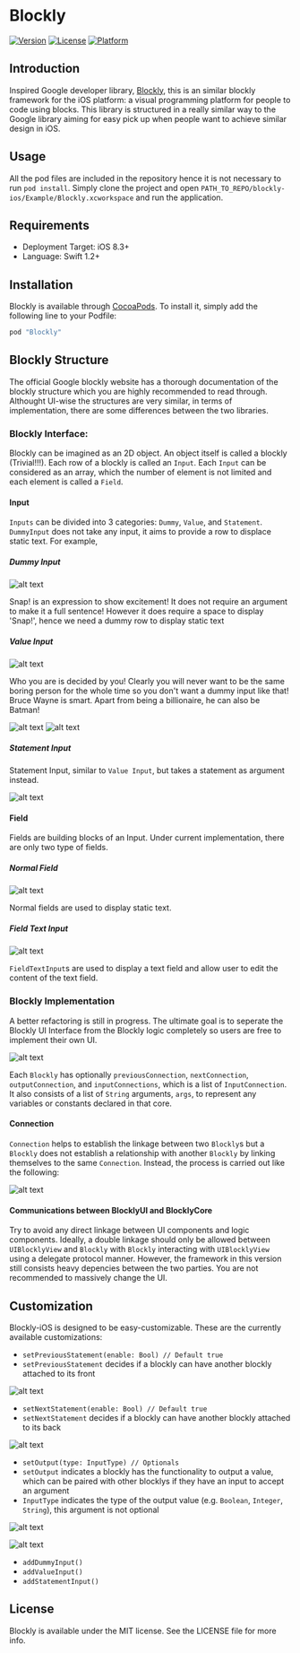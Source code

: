 # Blockly

[![Version](https://img.shields.io/cocoapods/v/Blockly.svg?style=flat)](http://cocoapods.org/pods/Blockly)
[![License](https://img.shields.io/cocoapods/l/Blockly.svg?style=flat)](http://cocoapods.org/pods/Blockly)
[![Platform](https://img.shields.io/cocoapods/p/Blockly.svg?style=flat)](http://cocoapods.org/pods/Blockly)

## Introduction
Inspired Google developer library, [Blockly](!https://developers.google.com/blockly/?hl=en), this is an similar blockly framework for the iOS platform: a visual programming platform for people to code using blocks. This library is structured in a really similar way to the Google library aiming for easy pick up when people want to achieve similar design in iOS.

## Usage

All the pod files are included in the repository hence it is not necessary to run `pod install`. Simply clone the project and open `PATH_TO_REPO/blockly-ios/Example/Blockly.xcworkspace` and run the application.

## Requirements

* Deployment Target: iOS 8.3+
* Language: Swift 1.2+

## Installation

Blockly is available through [CocoaPods](http://cocoapods.org). To install
it, simply add the following line to your Podfile:

```ruby
pod "Blockly"
```

## Blockly Structure

The official Google blockly website has a thorough documentation of the blockly structure which you are highly recommended to read through. Althought UI-wise the structures are very similar, in terms of implementation, there are some differences between the two libraries.

### Blockly Interface:

Blockly can be imagined as an 2D object. An object itself is called a blockly (Trivial!!!). Each row of a blockly is called an `Input`. Each `Input` can be considered as an array, which the number of element is not limited and each element is called a `Field`.

#### Input

`Inputs` can be divided into 3 categories: `Dummy`, `Value`, and `Statement`. `DummyInput` does not take any input, it aims to provide a row to displace static text. For example,

##### Dummy Input

![alt text](/Documentation/Images/input1.png)

Snap! is an expression to show excitement! It does not require an argument to make it a full sentence! However it does require a space to display 'Snap!', hence we need a dummy row to display static text

##### Value Input

![alt text](/Documentation/Images/input2.png)

Who you are is decided by you! Clearly you will never want to be the same boring person for the whole time so you don't want a dummy input like that! Bruce Wayne is smart. Apart from being a billionaire, he can also be Batman!

![alt text](/Documentation/Images/input3.png)
![alt text](/Documentation/Images/input4.png)

##### Statement Input

Statement Input, similar to `Value Input`, but takes a statement as argument instead.

![alt text](/Documentation/Images/input5.png)

#### Field

Fields are building blocks of an Input. Under current implementation, there are only two type of fields.

##### Normal Field

![alt text](/Documentation/Images/field1.png)

Normal fields are used to display static text.

##### Field Text Input

![alt text](/Documentation/Images/field2.png)

`FieldTextInput`s are used to display a text field and allow user to edit the content of the text field.

### Blockly Implementation
A better refactoring is still in progress. The ultimate goal is to seperate the Blockly UI Interface from the Blockly logic completely so users are free to implement their own UI.

![alt text](/Documentation/Images/blockly_implementation.png)

Each `Blockly` has optionally `previousConnection`, `nextConnection`, `outputConnection`, and `inputConnections`, which is a list of `InputConnection`. It also consists of a list of `String` arguments, `args`, to represent any variables or constants declared in that core.

#### Connection
`Connection` helps to establish the linkage between two `Blockly`s but a `Blockly` does not establish a relationship with another `Blockly` by linking themselves to the same `Connection`. Instead, the process is carried out like the following:

![alt text](/Documentation/Images/connection_mechanism.png)

#### Communications between BlocklyUI and BlocklyCore
Try to avoid any direct linkage between UI components and logic components. Ideally, a double linkage should only be allowed between `UIBlocklyView` and `Blockly` with `Blockly` interacting with `UIBlocklyView` using a delegate protocol manner. However, the framework in this version still consists heavy depencies between the two parties. You are not recommended to massively change the UI.

## Customization
Blockly-iOS is designed to be easy-customizable.
These are the currently available customizations:
* `setPreviousStatement(enable: Bool) // Default true`
* `setPreviousStatement` decides if a blockly can have another blockly attached to its front

![alt text](/Documentation/Images/customization1.png)

* `setNextStatement(enable: Bool) // Default true`
* `setNextStatement` decides if a blockly can have another blockly attached to its back

![alt text](/Documentation/Images/customization2.png)

* `setOutput(type: InputType) // Optionals`
* `setOutput` indicates a blockly has the functionality to output a value, which can be paired with other blocklys if they have an input to accept an argument
* `InputType` indicates the type of the output value (e.g. `Boolean`, `Integer`, `String`), this argument is not optional

![alt text](/Documentation/Images/customization3.png)

![alt text](/Documentation/Images/customization4.png)

* `addDummyInput()`
* `addValueInput()`
* `addStatementInput()`

## License

Blockly is available under the MIT license. See the LICENSE file for more info.
